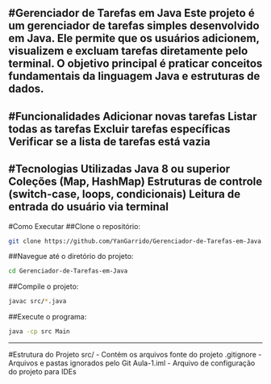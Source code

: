 #Gerenciador de Tarefas em Java
Este projeto é um gerenciador de tarefas simples desenvolvido em Java. Ele permite que os usuários adicionem, visualizem e excluam tarefas diretamente pelo terminal. O objetivo principal é praticar conceitos fundamentais da linguagem Java e estruturas de dados.
---
#Funcionalidades
Adicionar novas tarefas
Listar todas as tarefas
Excluir tarefas específicas
Verificar se a lista de tarefas está vazia
---
#Tecnologias Utilizadas
Java 8 ou superior
Coleções (Map, HashMap)
Estruturas de controle (switch-case, loops, condicionais)
Leitura de entrada do usuário via terminal
---
#Como Executar
##Clone o repositório:
```bash
git clone https://github.com/YanGarrido/Gerenciador-de-Tarefas-em-Java.git
```
##Navegue até o diretório do projeto:
```bash
cd Gerenciador-de-Tarefas-em-Java
```
##Compile o projeto:
```bash
javac src/*.java
```
##Execute o programa:
```bash
java -cp src Main
```
---
#Estrutura do Projeto
src/ - Contém os arquivos fonte do projeto
.gitignore - Arquivos e pastas ignorados pelo Git
Aula-1.iml - Arquivo de configuração do projeto para IDEs
